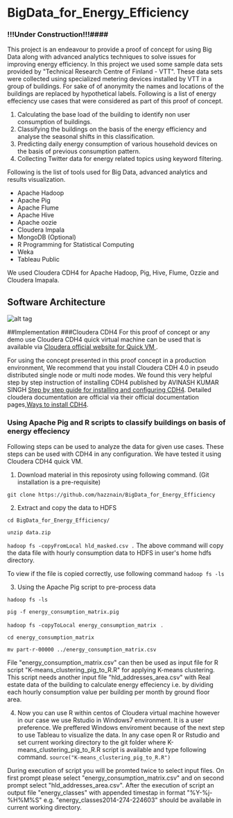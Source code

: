 BigData_for_Energy_Efficiency
=============================
### !!!Under Construction!!!####

This project is an endeavour to provide a proof of concept for using Big Data along with advanced analytics techniques to solve issues for improving energy efficiency. In this project we used some sample data sets provided by "Technical Research Centre of Finland - VTT". These data sets were collected using specialized metering devices installed by VTT in a group of buildings. For sake of of anonymity the names and locations of the buildings are replaced by hypothetical labels. Following is a list of energy effeciency use cases that were considered as part of this proof of concept.

1. Calculating the base load of the building to identify non user consumption of buildings.
2. Classifying the buildings on the basis of the energy efficiency and analyse the seasonal shifts in this classification.
3. Predicting daily energy consumption of various household devices on the basis of previous consumption pattern.
4. Collecting Twitter data for energy related topics using keyword filtering. 

Following is the list of tools used for Big Data, advanced analytics and results visualization.

* Apache Hadoop
* Apache Pig 
* Apache Flume
* Apache Hive
* Apache oozie
* Cloudera Impala
* MongoDB (Optional)
* R Programming for Statistical Computing
* Weka 
* Tableau Public 

We used Cloudera CDH4 for Apache Hadoop, Pig, Hive, Flume, Ozzie and Cloudera Imapala.

## Software Architecture

![alt tag](https://github.com/hazznain/BigData_for_Energy_Efficiency/blob/master/images/iplatform.png)

##Implementation
###Cloudera CDH4
For this proof of concept or any demo use Cloudera CDH4 quick virtual machine can be used that is available via [Cloudera official website for Quick VM ](http://www.cloudera.com/content/support/en/downloads/quickstart_vms/cdh-4-7-x.html).

For using the concept presented in this proof concept in a production environment, We recommend that you install Cloudera CDH 4.0 in pseudo distributed single node or multi node modes. We found this very helpful step by step instruction of installing CDH4 published by AVINASH KUMAR SINGH [Step by step guide for installing and configuring CDH4](https://docs.google.com/file/d/0Bx6N95pJhrROblJiaEJ0dHpwVmc/edit). Detailed cloudera documentation are official via their official documentation pages,[Ways to install CDH4](http://www.cloudera.com/content/cloudera-content/cloudera-docs/CDH4/4.2.0/CDH4-Installation-Guide/cdh4ig_topic_4_2.html).

### Using Apache Pig and R scripts to classify buildings on basis of energy effeciency

Following steps can be used to analyze the data for given use cases. These steps can be used with CDH4 in any configuration. We have tested it using Cloudera CDH4 quick VM. 

1. Download material in this reposiroty using following command. (Git installation is a pre-requisite)

`git clone https://github.com/hazznain/BigData_for_Energy_Efficiency`

2. Extract and copy the data to HDFS

`cd BigData_for_Energy_Efficiency/`

`unzip data.zip`

`hadoop fs -copyFromLocal hld_masked.csv .`
The above command will copy the data file with hourly consumption data to HDFS in user's home hdfs directory.

To view if the file is copied correctly, use following command
`hadoop fs -ls`

3. Using the Apache Pig script to pre-process data

`hadoop fs -ls`
 
`pig -f energy_consumption_matrix.pig`

`hadoop fs -copyToLocal energy_consumption_matrix ` .

`cd energy_consumption_matrix`

`mv part-r-00000 ../energy_consumption_matrix.csv`

File "energy_consumption_matrix.csv" can then be used as input file for R script "K-means_clustering_pig_to_R.R" for applying K-means clustering. This script needs another input file "hld_addresses_area.csv" with Real estate data of the building to calculate energy effeciency i.e. by dividing each hourly consumption value per building per month by ground floor area. 

4. Now you can use R within centos of Cloudera virtual machine however in our case we use Rstudio in Windows7 environment. It is a user preference. We preffered Windows enviroment because of the next step to use Tableau to visualize the data. In any case open R or Rstudio and set current working directory to the git folder where K-means_clustering_pig_to_R.R script is available and type following command.
 `source("K-means_clustering_pig_to_R.R")`

During execution of script you will be promted twice to select input files. On first prompt please select "energy_consumption_matrix.csv" and on second prompt select "hld_addresses_area.csv". After the execution of script an output file "energy_classes" with appended timestap in format "%Y-%j-%H%M%S" e.g. "energy_classes2014-274-224603" should be available in current working directory.


